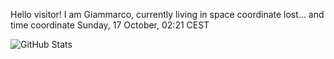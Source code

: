 Hello visitor! I am Giammarco, currently living in space coordinate lost... and time coordinate Sunday, 17 October, 02:21 CEST

![GitHub Stats](https://github-readme-stats.vercel.app/api?username=grcasanova)
